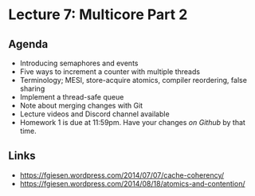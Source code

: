 # Lecture 7: Multicore Part 2

## Agenda

+ Introducing semaphores and events
+ Five ways to increment a counter with multiple threads
+ Terminology; MESI, store-acquire atomics, compiler reordering, false sharing
+ Implement a thread-safe queue
+ Note about merging changes with Git
+ Lecture videos and Discord channel available
+ Homework 1 is due at 11:59pm. Have your changes *on Github* by that time.

## Links

+ https://fgiesen.wordpress.com/2014/07/07/cache-coherency/
+ https://fgiesen.wordpress.com/2014/08/18/atomics-and-contention/
